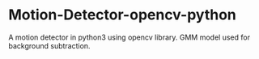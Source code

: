 # Motion-Detector-opencv-python
A motion detector in python3 using opencv library. GMM model used for background subtraction.
